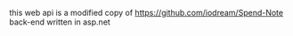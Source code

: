 this web api is a modified copy of https://github.com/iodream/Spend-Note back-end written in asp.net 
